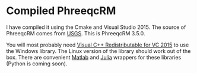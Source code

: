 # Compiled PhreeqcRM
I have compiled it using the Cmake and Visual Studio 2015. The source of PhreeqcRM comes from [USGS](https://wwwbrr.cr.usgs.gov/projects/GWC_coupled/phreeqc/). This is PhreeqcRM 3.5.0.  

You will most probably need [Visual C++ Redistributable for VC 2015](https://www.microsoft.com/en-us/download/details.aspx?id=48145) to use the Windows library. The Linux version of the library should work out of the box. There are convenient [Matlab](https://github.com/simulkade/PhreeqcMatlab) and [Julia](https://github.com/simulkade/JPhreeqc.jl) wrappers for these libraries (Python is coming soon). 
